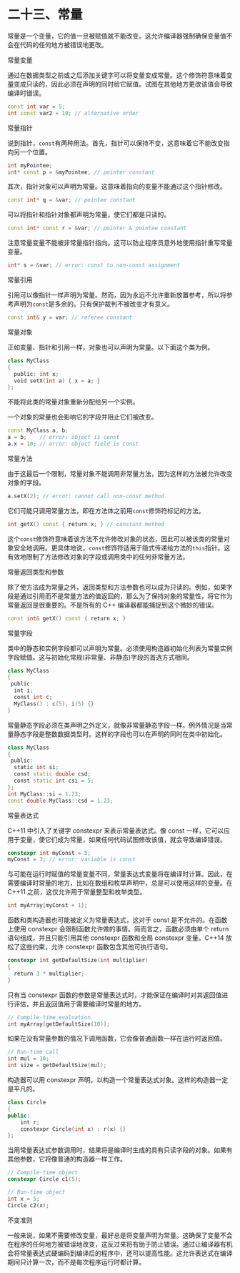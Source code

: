 # 二十三、常量

常量是一个变量，它的值一旦被赋值就不能改变。这允许编译器强制确保变量值不会在代码的任何地方被错误地更改。

常量变量

通过在数据类型之前或之后添加关键字可以将变量变成常量。这个修饰符意味着变量变成只读的，因此必须在声明的同时给它赋值。试图在其他地方更改该值会导致编译时错误。

```cpp
const int var = 5;
int const var2 = 10; // alternative order
```

常量指针

说到指针，`const`有两种用法。首先，指针可以保持不变，这意味着它不能改变指向另一个位置。

```cpp
int myPointee;
int* const p = &myPointee; // pointer constant
```

其次，指针对象可以声明为常量。这意味着指向的变量不能通过这个指针修改。

```cpp
const int* q = &var; // pointee constant
```

可以将指针和指针对象都声明为常量，使它们都是只读的。

```cpp
const int* const r = &var; // pointer & pointee constant
```

注意常量变量不能被非常量指针指向。这可以防止程序员意外地使用指针重写常量变量。

```cpp
int* s = &var; // error: const to non-const assignment
```

常量引用

引用可以像指针一样声明为常量。然而，因为永远不允许重新放置参考，所以将参考声明为`const`是多余的。只有保护裁判不被改变才有意义。

```cpp
const int& y = var; // referee constant
```

常量对象

正如变量、指针和引用一样，对象也可以声明为常量。以下面这个类为例。

```cpp
class MyClass
{
  public: int x;
  void setX(int a) { x = a; }
};
```

不能将此类的常量对象重新分配给另一个实例。

一个对象的常量也会影响它的字段并阻止它们被改变。

```cpp
const MyClass a, b;
a = b;    // error: object is const
a.x = 10; // error: object field is const
```

常量方法

由于这最后一个限制，常量对象不能调用非常量方法，因为这样的方法被允许改变对象的字段。

```cpp
a.setX(2); // error: cannot call non-const method
```

它们可能只调用常量方法，即在方法体之前用`const`修饰符标记的方法。

```cpp
int getX() const { return x; } // constant method
```

这个`const`修饰符意味着该方法不允许修改对象的状态，因此可以被该类的常量对象安全地调用。更具体地说，`const`修饰符适用于隐式传递给方法的`this`指针。这有效地限制了方法修改对象的字段或调用类中的任何非常量方法。

常量返回类型和参数

除了使方法成为常量之外，返回类型和方法参数也可以成为只读的。例如，如果字段是通过引用而不是常量方法的值返回的，那么为了保持对象的常量性，将它作为常量返回是很重要的。不是所有的 C++ 编译器都能捕捉到这个微妙的错误。

```cpp
const int& getX() const { return x; }
```

常量字段

类中的静态和实例字段都可以声明为常量。必须使用构造器初始化列表为常量实例字段赋值。这与初始化常规(非常量、非静态)字段的首选方式相同。

```cpp
class MyClass
{
 public:
  int i;
  const int c;
  MyClass() : c(5), i(5) {}
}
```

常量静态字段必须在类声明之外定义，就像非常量静态字段一样。例外情况是当常量静态字段是整数数据类型时。这样的字段也可以在声明的同时在类中初始化。

```cpp
class MyClass
{
 public:
  static int si;
  const static double csd;
  const static int csi = 5;
};
int MyClass::si = 1.23;
const double MyClass::csd = 1.23;
```

常量表达式

C++11 中引入了关键字 constexpr 来表示常量表达式。像 const 一样，它可以应用于变量，使它们成为常量，如果任何代码试图修改该值，就会导致编译错误。

```cpp
constexpr int myConst = 5;
myConst = 3; // error: variable is const
```

与可能在运行时赋值的常量变量不同，常量表达式变量将在编译时计算。因此，在需要编译时常量的地方，比如在数组和枚举声明中，总是可以使用这样的变量。在 C++11 之前，这仅允许用于常量整型和枚举类型。

```cpp
int myArray[myConst + 1];
```

函数和类构造器也可能被定义为常量表达式，这对于 const 是不允许的。在函数上使用 constexpr 会限制函数允许做的事情。简而言之，函数必须由单个 return 语句组成，并且只能引用其他 constexpr 函数和全局 constexpr 变量。C++14 放松了这些约束，允许 constexpr 函数包含其他可执行语句。

```cpp
constexpr int getDefaultSize(int multiplier)
{
  return 3 * multiplier;
}
```

只有当 constexpr 函数的参数是常量表达式时，才能保证在编译时对其返回值进行评估，并且返回值用于需要编译时常量的地方。

```cpp
// Compile-time evaluation
int myArray[getDefaultSize(10)];
```

如果在没有常量参数的情况下调用函数，它会像普通函数一样在运行时返回值。

```cpp
// Run-time call
int mul = 10;
int size = getDefaultSize(mul);
```

构造器可以用 constexpr 声明，以构造一个常量表达式对象。这样的构造器一定是平凡的。

```cpp
class Circle
{
public:
    int r;
    constexpr Circle(int x) : r(x) {}
};
```

当用常量表达式参数调用时，结果将是编译时生成的具有只读字段的对象。如果有其他参数，它将像普通的构造器一样工作。

```cpp
// Compile-time object
constexpr Circle c1(5);

// Run-time object
int x = 5;
Circle c2(x);
```

不变准则

一般来说，如果不需要修改变量，最好总是将变量声明为常量。这确保了变量不会在程序的任何地方被错误地改变，这反过来将有助于防止错误。通过让编译器有机会将常量表达式硬编码到编译后的程序中，还可以提高性能。这允许表达式在编译期间只计算一次，而不是每次程序运行时都计算。